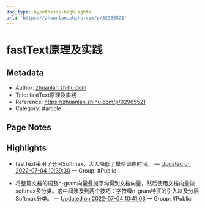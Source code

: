 ```yaml
---
doc_type: hypothesis-highlights
url: 'https://zhuanlan.zhihu.com/p/32965521'
---
```


# fastText原理及实践

## Metadata
- Author: [zhuanlan.zhihu.com]()
- Title: fastText原理及实践
- Reference: https://zhuanlan.zhihu.com/p/32965521
- Category: #article

## Page Notes
## Highlights
- fastText采用了分层Softmax，大大降低了模型训练时间。 — [Updated on 2022-07-04 10:39:30](https://hyp.is/h4U_vvtCEeyy3Bez_TmLNA/zhuanlan.zhihu.com/p/32965521) — Group: #Public

- 将整篇文档的词及n-gram向量叠加平均得到文档向量，然后使用文档向量做softmax多分类。这中间涉及到两个技巧：字符级n-gram特征的引入以及分层Softmax分类。 — [Updated on 2022-07-04 10:41:08](https://hyp.is/wjd2NvtCEeysNldgWJwWyQ/zhuanlan.zhihu.com/p/32965521) — Group: #Public





